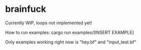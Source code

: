 # brainfuck
Currently WIP, loops not implemented yet!

How to run examples:
cargo run examples/[INSERT EXAMPLE]

Only examples working right now is "hey.bf" and "input_test.bf"
